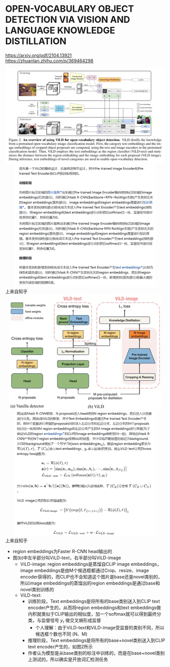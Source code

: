 # OPEN-VOCABULARY OBJECT DETECTION VIA VISION AND LANGUAGE KNOWLEDGE DISTILLATION
https://arxiv.org/pdf/2104.13921  
https://zhuanlan.zhihu.com/p/369464298

<center><img src=../images/image-52.png style="zoom:50%"></center>
<center><img src=../images/image-55.png style="zoom:50%"></center>
上来自知乎  

<center><img src=../images/image-54.png style="zoom:100%"></center>
<center><img src=../images/image-53.png style="zoom:50%"></center>
上来自知乎  

- region embeddings为Faster R-CNN head输出的
- 图(b)中左半部分叫ViLD-text，右半部分叫ViLD-image
  - ViLD-image: region embeddings是蒸馏自CLIP image embeddings，image embeddings是由M个候选框都通过Crop、resize、image encoder获得的，而CLIP也不会知道这个图片是base还是novel类别的，所以image embeddings的蒸馏出的region embeddings是通过base和novel类别训练的
  - ViLD-text: 
    - 训练阶段，Text embeddings是将所有的base类别送入到CLIP text encoder产生的，从而将region embeddings和text embeddings做内积就类似于CLIP输出的相似度，加一个softmax就可以得到最终分类，与监督信号 $y_r$ 做交叉熵形成监督
      - 个人理解：由于ViLD-text和ViLD-image受监督的类别不同，所以候选框个数也不同 (N、M)
    - 推理阶段，Text embeddings是将所有的base+novel类别送入到CLIP text encoder产生的，如图2所示
    - 作者认为模型是从base类别的标注中训练的，而是在base+novel类别上测试的，所以确实是开放词汇检测任务
